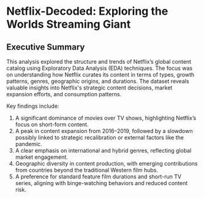 # Netflix-Decoded: Exploring the Worlds Streaming Giant
## Executive Summary
This analysis explored the structure and trends of Netflix’s global content catalog using Exploratory Data Analysis (EDA) techniques. The focus was on understanding how Netflix curates its content in terms of types, growth patterns, genres, geographic origins, and durations. The dataset reveals valuable insights into Netflix's strategic content decisions, market expansion efforts, and consumption patterns.

Key findings include:
1. A significant dominance of movies over TV shows, highlighting Netflix’s focus on short-form content.
2. A peak in content expansion from 2016–2019, followed by a slowdown possibly linked to strategic recalibration or external factors like the pandemic.
3. A clear emphasis on international and hybrid genres, reflecting global market engagement.
4. Geographic diversity in content production, with emerging contributions from countries beyond the traditional Western film hubs.
5. A preference for standard feature film durations and short-run TV series, aligning with binge-watching behaviors and reduced content risk.
